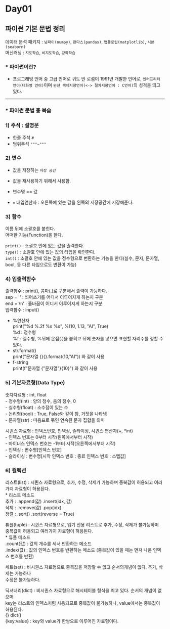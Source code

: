 # Day01  

## 파이썬 기본 문법 정리  
데이터 분석 패키지 : `넘파이(numpy)`, `판다스(pandas)`, `맵플로립(matplotlib)`, `시본(seaborn)`  
머신러닝 : `지도학습`, `비지도학습`, `강화학습`  

### * 파이썬이란?  
- 프로그래밍 언어 중 고급 언어로 귀도 반 로섬이 1991년 개발한 언어로, `인터프리터 언어(대화영 언어)`이며 `완전 객체지향언어(<-> 절차지향언어 : C언어)`의 성격을 띄고 있다.  

-------------------------------------------------------------------

### * 파이썬 문법 총 복습  
  ### 1) 주석 : 설명문  
  - 한줄 주석 `#`  
  - 범위주석 `"""~"""`  
  
  
  
  ### 2) 변수  
  * 값을 저장하는 `저장 공간`  
  * 값을 재사용하기 위해서 사용함.  

  * 변수명 == 값  
  * `=` 대입연산자 : 오른쪽에 있는 값을 왼쪽의 저장공간에 저장해준다.  
  
  
  
  ### 3) 함수  
  이름 뒤에 소괄호를 붙힌다.  
  어떠한 기능(Function)을 한다.  

  `print()`  : 소괄호 안에 있는 값을 출력한다.  
  `type()`   : 소괄호 안에 있는 값의 타입을 확인한다.  
  `int()`    : 소괄호 안에 있는 값을 정수형으로 변환하는 기능을 한다(실수, 문자, 문자열, bool, 
  등 다른 타입으로도 변환이 가능)  
  
  
  
  ### 4) 입출력함수  
  출력함수 : print(), 콤마(,)로 구분해서 출력이 가능하다.  
  sep =  '' : 띄어쓰기를 어디서 이루어지게 하는지 구분  
  end ='\n' : 줄바꿈이 어디서 이루어지게 하는지 구분  
  입력함수 : input()  
  - %연산자  
    print("%d %.2f %s %s", %(10, 1.13, "AI", True)  
    %d : 정수형  
    %f : 실수형, %뒤에 온점(.)을 붙히고 뒤에 숫자를 넣으면 표현할 자리수를 정할 수 있다.  
  - str.format()  
    print("문자열 {}{}.format(10,"AI")) 와 같이 사용  
  - f-string  
    print(f"문자열 {"문자열"}{10}") 와 같이 사용  
  
  
  
  ### 5) 기본자료형(Data Type)  
  숫자자료형 : int, float  
    - 정수형(int) : 양의 정수, 음의 정수, 0  
    - 실수형(float) : 소수점이 있는 수  
    - 논리형(bool) : True, False와 같이 참, 거짓을 나타냄  
    - 문자열(str) : 따옴표로 묶인 연속된 문자 집합을 의미  


  시퀸스 자료형 : 인덱스번호, 인덱싱, 슬라이싱, 시퀸스 연산자(+, *int)  
    - 인덱스 번호는 0부터 시작(왼쪽에서부터 시작)  
    - 마이너스 인덱스 번호는 -1부터 시작(오른쪽에서부터 시작)  
    - 인덱싱 : 변수명[인덱스 번호]  
    - 슬라이싱 : 변수명[시작 인덱스 번호 : 종료 인덱스 번호 : 스텝값]  
  
  
  
  ### 6) 컬렉션  
  리스트(list) : 시퀸스 자료형으로, 추가, 수정, 삭제가 가능하며 중복값이 허용되고 
  여러가지 자료형이 허용된다.   
    * 리스트 메소드  
      추가 : .append(값)  .insert(idx, 값)  
      삭제 : .remove(값)  .pop(idx)  
      정렬 : .sort()      .sort(reverse = True)  
        
  튜플(tuple) : 시퀸스 자료형으로, 읽기 전용 리스트로 추가, 수정, 삭제가 불가능하며  
  중복값이 허용되고 여러가지 자료형이 허용된다.  
    * 튜플 메소드  
      .count(값) : 값의 개수를 세서 반환하는 메소드  
      .index(값) : 값의 인덱스 번호를 반환하는 메소드 (중복값이 있을 때는 먼저 나온 인덱스 번호를 반환)  

  세트(set) : 비시퀀스 자료형으로 중복값을 저장할 수 없고 순서의개념이 없다. 추가, 삭제는 가능하나  
  수정은 불가능하다.  

  딕셔너리(dict) : 비시퀀스 자료형으로 해시테이블 형식을 띄고 있다. 순서의 개념이 없으며  
  key는 리스트의 인덱스처럼 사용되므로 중복값이 불가능하나, value에서는 중복값이 허용된다.  
  {} dict()  
  {key:value} : key와 value가 한쌍으로 이루어진 자료형이다.  
    


















